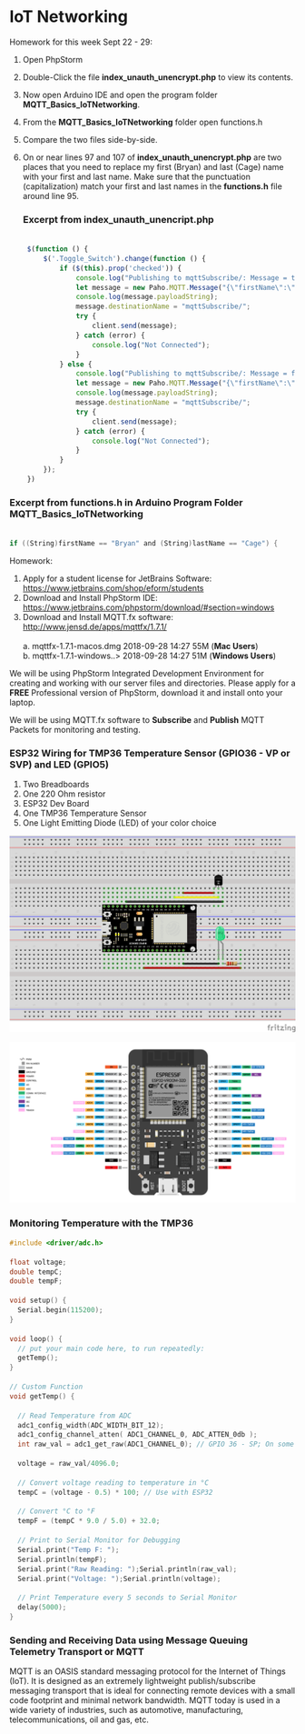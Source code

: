 # IoT Networking

Homework for this week Sept 22 - 29:
1. Open PhpStorm
2. Double-Click the file **index_unauth_unencrypt.php** to view its contents.
3. Now open Arduino IDE and open the program folder **MQTT_Basics_IoTNetworking**.
4. From the **MQTT_Basics_IoTNetworking** folder open functions.h
5. Compare the two files side-by-side.
6. On or near lines 97 and 107 of **index_unauth_unencrypt.php** are two places that you need to 
   replace my first (Bryan) and last (Cage) name with your first and last name. Make sure that the 
   punctuation (capitalization) match your first and last names in the **functions.h** file around 
   line 95.
   
   ### Excerpt from index_unauth_unencript.php
   
   ```javascript

    $(function () {
        $('.Toggle_Switch').change(function () {
            if ($(this).prop('checked')) {
                console.log("Publishing to mqttSubscribe/: Message = true");
                let message = new Paho.MQTT.Message("{\"firstName\":\"Bryan\", \"lastName\":\"Cage\", \"message\":true}");
                console.log(message.payloadString);
                message.destinationName = "mqttSubscribe/";
                try {
                    client.send(message);
                } catch (error) {
                    console.log("Not Connected");
                }
            } else {
                console.log("Publishing to mqttSubscribe/: Message = false");
                let message = new Paho.MQTT.Message("{\"firstName\":\"Bryan\", \"lastName\":\"Cage\", \"message\":false}");
                console.log(message.payloadString);
                message.destinationName = "mqttSubscribe/";
                try {
                    client.send(message);
                } catch (error) {
                    console.log("Not Connected");
                }
            }
        });
    })
    ```
### Excerpt from functions.h in Arduino Program Folder MQTT_Basics_IoTNetworking
```c

if ((String)firstName == "Bryan" and (String)lastName == "Cage") {
```


Homework:
1. Apply for a student license for JetBrains Software: https://www.jetbrains.com/shop/eform/students
2. Download and Install PhpStorm IDE: https://www.jetbrains.com/phpstorm/download/#section=windows
3. Download and Install MQTT.fx software: http://www.jensd.de/apps/mqttfx/1.7.1/</br></br>
   a. mqttfx-1.7.1-macos.dmg  2018-09-28 14:27   55M  (**Mac Users**)</br>
   b. mqttfx-1.7.1-windows..> 2018-09-28 14:27   51M  (**Windows Users**)</br>

We will be using PhpStorm Integrated Development Environment for creating and working with our server files and directories. Please apply for a **FREE** Professional version of PhpStorm, download it and install onto your laptop.

We will be using MQTT.fx software to **Subscribe** and **Publish** MQTT Packets for monitoring and testing.

### ESP32 Wiring for TMP36 Temperature Sensor (GPIO36 - VP or SVP) and LED (GPIO5)

1. Two Breadboards
2. One 220 Ohm resistor
3. ESP32 Dev Board
4. One TMP36 Temperature Sensor
5. One Light Emitting Diode (LED) of your color choice

![Wiring](images/IotNetworkingWiring_GPIO36_for_TMP.png)

<img src="images/ESP32_WROOM_32D_Pinouts.svg"/>

### Monitoring Temperature with the TMP36
```c
#include <driver/adc.h>

float voltage;
double tempC;
double tempF;

void setup() {
  Serial.begin(115200);
}

void loop() {
  // put your main code here, to run repeatedly:
  getTemp();
}

// Custom Function
void getTemp() {

  // Read Temperature from ADC
  adc1_config_width(ADC_WIDTH_BIT_12);
  adc1_config_channel_atten( ADC1_CHANNEL_0, ADC_ATTEN_0db );
  int raw_val = adc1_get_raw(ADC1_CHANNEL_0); // GPIO 36 - SP; On some boards it is screen printed SVP
  
  voltage = raw_val/4096.0;

  // Convert voltage reading to temperature in °C
  tempC = (voltage - 0.5) * 100; // Use with ESP32
  
  // Convert °C to °F
  tempF = (tempC * 9.0 / 5.0) + 32.0;

  // Print to Serial Monitor for Debugging
  Serial.print("Temp F: ");
  Serial.println(tempF);
  Serial.print("Raw Reading: ");Serial.println(raw_val);
  Serial.print("Voltage: ");Serial.println(voltage);

  // Print Temperature every 5 seconds to Serial Monitor
  delay(5000);
}
```

### Sending and Receiving Data using Message Queuing Telemetry Transport or MQTT

MQTT is an OASIS standard messaging protocol for the Internet of Things (IoT). It is designed as an extremely lightweight publish/subscribe messaging transport that is ideal for connecting remote devices with a small code footprint and minimal network bandwidth. MQTT today is used in a wide variety of industries, such as automotive, manufacturing, telecommunications, oil and gas, etc. 
